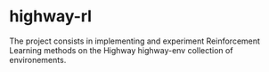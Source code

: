 # highway-rl
The project consists in implementing and experiment Reinforcement Learning methods on the Highway highway-env collection of environements.
